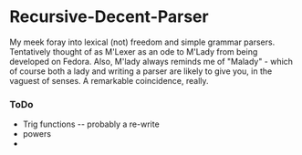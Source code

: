 # Recursive-Decent-Parser
My meek foray into lexical (not) freedom and simple grammar parsers. Tentatively thought of as M'Lexer as an ode to M'Lady from being developed on Fedora. Also, M'lady always reminds me of "Malady" - which of course both a lady and writing a parser are 
likely to give you, in the vaguest of senses. A remarkable coincidence, really.

### ToDo
- Trig functions -- probably a re-write
- powers
- 
